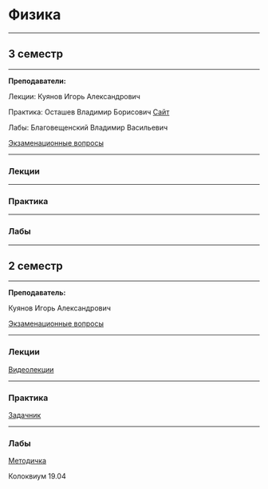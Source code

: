 # Физика

____________
## 3 семестр
___________
**Преподаватели:**

Лекции: Куянов Игорь Александрович

Практика: Осташев Владимир Борисович [Сайт](http://ostashevvb.spb.ru/)

Лабы: Благовещенский Владимир Васильевич

[Экзаменационные вопросы]()
_________
### Лекции
_________
### Практика
_________
### Лабы
____________
## 2 семестр
___________
**Преподаватель:**

Куянов Игорь Александрович

[Экзаменационные вопросы](../Files/Physics/upload_2022_06_07_10_03_16_196.jpg)
_________
### Лекции

[Видеолекции](https://m.vk.com/id594767962) 
_________
### Практика
[Задачник](../Files/Physics/Задачник%20по%20физике_Чертов%20А.Г%2C%20Воробьев%20А.А_2001%207-е%20изд%20-640с.pdf)

_________
### Лабы

[Методичка](../Files/Physics/LabyPoFizike_compressed.pdf)

Колоквиум 19.04
